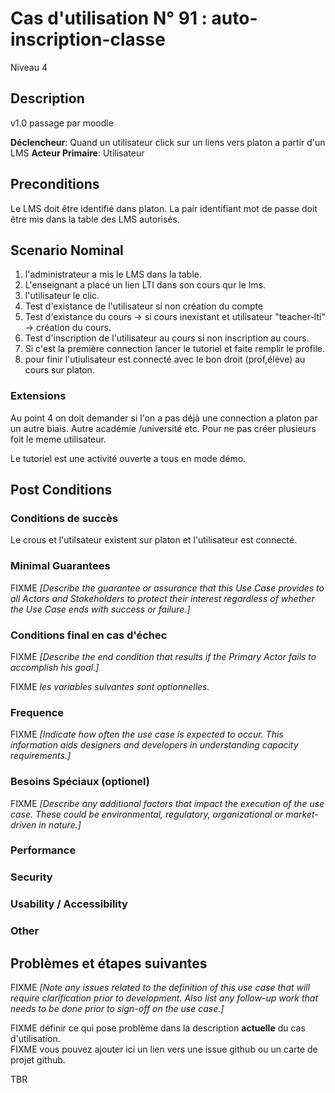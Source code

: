 
# Cas d'utilisation N° 91 :  auto-inscription-classe

Niveau 4

##	Description

 v1.0 passage par moodle 

**Déclencheur**: Quand un utilisateur click sur un liens vers platon a partir d'un LMS
**Acteur Primaire**: Utilisateur   

 
 
## Preconditions

Le LMS doit être identifié dans platon. La pair identifiant mot de passe doit être mis dans la table des LMS autorisés.



## Scenario Nominal

1.	l'administrateur a mis le LMS dans la table.
2.	L'enseignant a placé un lien LTI dans son cours qur le lms.  
3.	l'utilisateur le clic.
4. Test d'existance de l'utilisateur si non création du compte
5. Test d'existance du cours -> si cours inexistant et utilisateur "teacher-lti" -> création du cours.
6. Test d'inscription de l'utilisateur au cours si non inscription au cours.
7. Si c'est la première connection lancer le tutoriel et faite remplir le profile.
8. pour finir l'utiulisateur est connecté avec le bon droit (prof,élève) au cours sur platon.

###	Extensions

Au point 4 on doit demander si l'on a pas déjà une connection a platon par un autre biais. Autre académie /université etc. Pour ne pas créer plusieurs foit le meme utilisateur.

Le tutoriel est une activité ouverte a tous en mode démo.

## Post Conditions
### Conditions de succès 

Le crous et l'utilsateur existent sur platon et l'utilisateur est connecté.


### Minimal Guarantees
FIXME _[Describe the guarantee or assurance that this Use Case provides to all Actors and Stakeholders to protect their interest regardless of whether the Use Case ends with success or failure.]_

### Conditions final en cas d'échec
FIXME _[Describe the end condition that results if the Primary Actor fails to accomplish his goal.]_


FIXME _les variables suivantes sont optionnelles._

### Frequence
FIXME _[Indicate how often the use case is expected to occur. This information aids designers and developers in understanding capacity requirements.]_   
### Besoins Spéciaux (optionel)  
FIXME _[Describe any additional factors that impact the execution of the use case. These could be environmental, regulatory, organizational or market-driven in nature.]_  
### Performance  
###	Security  
###	Usability / Accessibility  
###	Other  

##	Problèmes et étapes suivantes  
FIXME _[Note any issues related to the definition of this use case that will require clarification prior to development. Also list any follow-up work that needs to be done prior to sign-off on the use case.]_  

FIXME définir ce qui pose problème dans la description **actuelle** du cas d'utilisation.  
FIXME vous pouvez ajouter ici un lien vers une issue github ou un carte de projet github.

TBR
